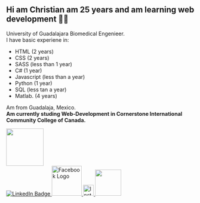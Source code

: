 ## Hi am Christian am 25 years and am learning web development 🔭🤔

University of Guadalajara Biomedical Engenieer.  
I have basic experiene in:
- HTML (2 years)
- CSS  (2 years)
- SASS (less than 1 year)
- C#   (1 year)
- Javascript (less than a year)
- Python (1 year)
- SQL  (less tan a year)
- Matlab. (4 years)

Am from Guadalaja, Mexico.  
**Am currently studing Web-Development in Cornerstone International Community College of Canada.** 


<div id="header" aling="center">
  <img src="https://i.giphy.com/media/v1.Y2lkPTc5MGI3NjExOGFyd241Y2dxeDdsN3Z5bndyYm9qaGY0ZTJnMm9kcWEwam1jcDVpYiZlcD12MV9pbnRlcm5hbF9naWZfYnlfaWQmY3Q9cw/smGCEo5zsAXtK4bqAT/giphy.gif" width="100"/>
</div>

<div>
  <a href="https://www.linkedin.com/in/christian-alexis-jimen%C3%A9z-tapia-2448a923b/">
    <img src="https://img.shields.io/badge/LinkedIn-blue?style=for-the-badge&logo=linkedin&logoColor=white" alt="LinkedIn Badge"/>
  </a>
  <a href="https://www.facebook.com/christianalexis.jimeneztapia">
    <img src="https://banner2.cleanpng.com/20180806/xqr/b88519fb9b5d5ce25c0f2a73eab7810d.webp" width="80" alt="Facebook Logo"/>
  </a>
  <a href="https://www.instagram.com/alex.jimenez.t/">
    <img src="https://image.similarpng.com/very-thumbnail/2020/06/Instagram-logo-premium-vector-PNG.png" width="28.5" alt="Instagram Logo"/>
  </a>
  <a href="https://profile.indeed.com/?hl=es_MX&co=MX&from=gnav-jobsearch--indeedmobile">
    <img src="https://1000logos.net/wp-content/uploads/2023/01/Indeed-logo.png" width="70"/>
  </a>
</div>

